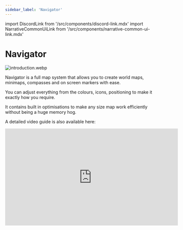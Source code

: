 ```yaml
---
sidebar_label: 'Navigator'
---
```


import DiscordLink from '/src/components/discord-link.mdx'
import NarrativeCommonUiLink from '/src/components/narrative-common-ui-link.mdx'

# Navigator

![introduction.webp](//img/pro/navigator/introduction.webp)

Navigator is a full map system that allows you to create world maps, minimaps, compasses and on screen markers with ease.

You can adjust everything from the colours, icons, positioning to make it exactly how you require.

It contains built in optimisations to make any size map work efficiently without being a huge memory hog.

A detailed video guide is also available here:

<iframe width="560" height="315" src="https://www.youtube.com/embed/OtJjbZVzIhA?si=PTzOxE7ZvVX31JYN" title="YouTube video player" frameborder="0" allow="accelerometer; autoplay; clipboard-write; encrypted-media; gyroscope; picture-in-picture; web-share" referrerpolicy="strict-origin-when-cross-origin" allowfullscreen></iframe>
